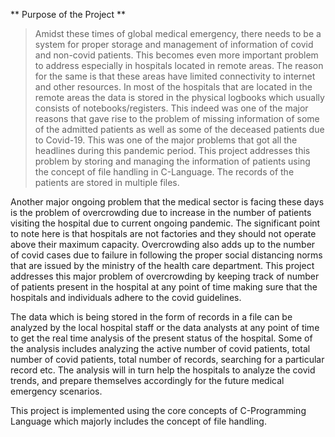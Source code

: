 ** Purpose of the Project **
>Amidst these times of global medical emergency, there needs to be a system for proper storage and management of information of covid and non-covid patients. This becomes even more important problem to address especially in hospitals located in remote areas. The reason for the same is that these areas have limited connectivity to internet and other resources. In most of the hospitals that are located in the remote areas the data is stored in the physical logbooks which usually consists of notebooks/registers. This indeed was one of the major reasons that gave rise to the problem of missing information of some of the admitted patients as well as some of the deceased patients due to Covid-19. This was one of the major problems that got all the headlines during this pandemic period. This project addresses this problem by storing and managing the information of patients using the concept of file handling in C-Language. The records of the patients are stored in multiple files. 

Another major ongoing problem that the medical sector is facing these days is the problem of overcrowding due to increase in the number of patients visiting the hospital due to current ongoing pandemic. The significant point to note here is that hospitals are not factories and they should not operate above their maximum capacity. Overcrowding also adds up to the number of covid cases due to failure in following the proper social distancing norms that are issued by the ministry of the health care department. This project addresses this major problem of overcrowding by keeping track of number of patients present in the hospital at any point of time making sure that the hospitals and individuals adhere to the covid guidelines.

The data which is being stored in the form of records in a file can be analyzed by the local hospital staff or the data analysts at any point of time to get the real time analysis of the present status of the hospital. Some of the analysis includes analyzing the active number of covid patients, total number of covid patients, total number of records, searching for a particular record etc. The analysis will in turn help the hospitals to analyze the covid trends, and prepare themselves accordingly for the future medical emergency scenarios.

This project is implemented using the core concepts of C-Programming Language which majorly includes the concept of file handling.

